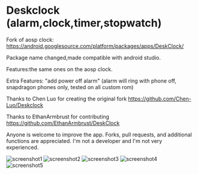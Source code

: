 # Deskclock (alarm,clock,timer,stopwatch)

Fork of aosp clock: https://android.googlesource.com/platform/packages/apps/DeskClock/

Package name changed,made compatible with android studio.

Features:the same ones on the aosp clock.

Extra Features: "add power off alarm" (alarm will ring with phone off, snapdragon phones only, tested on all custom rom)

Thanks to Chen Luo for creating the original fork https://github.com/Chen-Luo/Deskclock

Thanks to EthanArmbrust for contributing  https://github.com/EthanArmbrust/DeskClock

Anyone is welcome to improve the app. Forks, pull requests, and additional functions are appreciated.
I'm not a developer and I'm not very experienced.



![screenshot1](https://user-images.githubusercontent.com/59417474/113393656-40b6d200-9397-11eb-95b0-a36a7338fa9a.jpg)
![screenshot2](https://user-images.githubusercontent.com/59417474/113393658-41e7ff00-9397-11eb-8c6e-61ccc04e20fe.jpg)
![screenshot3](https://user-images.githubusercontent.com/59417474/113393659-42809580-9397-11eb-93d8-6e45057aa4a9.jpg)
![screenshot4](https://user-images.githubusercontent.com/59417474/113393662-43192c00-9397-11eb-850b-0b76be3b6e9b.jpg)
![screenshot5](https://user-images.githubusercontent.com/59417474/113393663-43192c00-9397-11eb-9efa-7af1a8ee893b.jpg)
